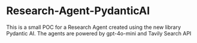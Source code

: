 # Research-Agent-PydanticAI
This is a small POC for a Research Agent created using the new library Pydantic AI. The agents are powered by gpt-4o-mini and Tavily Search API
